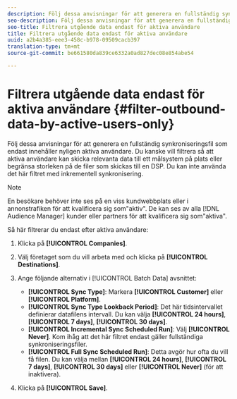 ```yaml
---
description: Följ dessa anvisningar för att generera en fullständig synkroniseringsfil som endast innehåller nyligen aktiva användare. Du kanske vill filtrera så att aktiva användare kan skicka relevanta data till ett målsystem på plats eller begränsa storleken på de filer som skickas till en DSP. Du kan inte använda det här filtret med inkrementell synkronisering.
seo-description: Följ dessa anvisningar för att generera en fullständig synkroniseringsfil som endast innehåller nyligen aktiva användare. Du kanske vill filtrera så att aktiva användare kan skicka relevanta data till ett målsystem på plats eller begränsa storleken på de filer som skickas till en DSP. Du kan inte använda det här filtret med inkrementell synkronisering.
seo-title: Filtrera utgående data endast för aktiva användare
title: Filtrera utgående data endast för aktiva användare
uuid: a2b4a385-eee3-458c-b978-09509cacb397
translation-type: tm+mt
source-git-commit: be661580da839ce6332a0ad827dec08e854abe54

---
```



# Filtrera utgående data endast för aktiva användare {#filter-outbound-data-by-active-users-only}

Följ dessa anvisningar för att generera en fullständig synkroniseringsfil som endast innehåller nyligen aktiva användare. Du kanske vill filtrera så att aktiva användare kan skicka relevanta data till ett målsystem på plats eller begränsa storleken på de filer som skickas till en DSP. Du kan inte använda det här filtret med inkrementell synkronisering.

>[!NOTE]
>
>En besökare behöver inte ses på en viss kundwebbplats eller i annonstrafiken för att kvalificera sig som&quot;aktiv&quot;. De kan ses av alla [!DNL Audience Manager] kunder eller partners för att kvalificera sig som&quot;aktiva&quot;.

Så här filtrerar du endast efter aktiva användare:

1. Klicka på **[!UICONTROL Companies]**.
1. Välj företaget som du vill arbeta med och klicka på **[!UICONTROL Destinations]**.
1. Ange följande alternativ i [!UICONTROL Batch Data] avsnittet:

   * **[!UICONTROL Sync Type]**: Markera **[!UICONTROL Customer]** eller **[!UICONTROL Platform]**.
   * **[!UICONTROL Sync Type Lookback Period]**: Det här tidsintervallet definierar datafilens intervall. Du kan välja **[!UICONTROL 24 hours]**, **[!UICONTROL 7 days]**, **[!UICONTROL 30 days]**.
   * **[!UICONTROL Incremental Sync Scheduled Run]**: Välj **[!UICONTROL Never]**. Kom ihåg att det här filtret endast gäller fullständiga synkroniseringsfiler.
   * **[!UICONTROL Full Sync Scheduled Run]**: Detta avgör hur ofta du vill få filen. Du kan välja mellan **[!UICONTROL 24 hours]**, **[!UICONTROL 7 days]**, **[!UICONTROL 30 days]** eller **[!UICONTROL Never]** (för att inaktivera).

1. Klicka på **[!UICONTROL Save]**.
